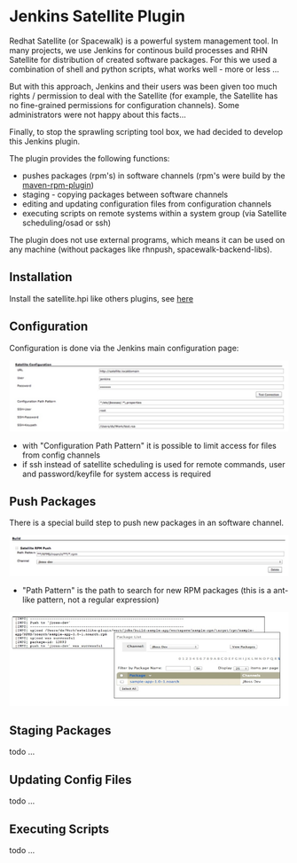 Jenkins Satellite Plugin
========================


Redhat Satellite (or Spacewalk) is a powerful system management tool. In many projects, we use Jenkins for continous build processes and RHN Satellite for distribution of created software packages. For this we used a combination of shell and python scripts, what works well - more or less ...  

But with this approach, Jenkins and their users was been given too much rights / permission to deal with the Satellite (for example, the Satellite has no fine-grained permissions for configuration channels). Some administrators were not happy about this facts...

Finally, to stop the sprawling scripting tool box, we had decided to develop this Jenkins plugin.

The plugin provides the following functions:

-  pushes packages (rpm's) in software channels (rpm's were build by the [maven-rpm-plugin](http://mojo.codehaus.org/rpm-maven-plugin/))
-  staging - copying packages between software channels
-  editing and updating configuration files from configuration channels
-  executing scripts on remote systems within a system group (via Satellite scheduling/osad or ssh)

The plugin does not use external programs, which means it can be used on any machine (without packages like rhnpush, spacewalk-backend-libs).

Installation
------------
Install the satellite.hpi like others plugins, see [here](https://wiki.jenkins-ci.org/display/JENKINS/Plugins#Plugins-Byhand)
  
Configuration
-------------
Configuration is done via the Jenkins main configuration page:


![image](doc/satellite-config.jpg)

- with "Configuration Path Pattern" it is possible to limit access for files from config channels
- if ssh instead of satellite scheduling is used for remote commands, user and password/keyfile  for system access is required

Push Packages
-------------
There is a special build step to push new packages in an software channel.

![image](doc/build-push.jpg)

- "Path Pattern" is the path to search for new RPM packages (this is a ant-like pattern, not a regular expression)

![image](doc/build-pushed.jpg)

Staging Packages
-------------
todo ...

Updating Config Files
---------------------
todo ...

Executing Scripts
-----------------
todo ...


